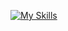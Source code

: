 [![My Skills](https://sli;;icons.dev/icons?i=ae,androidstudio,cs,discord,docker,git,github,gitlab,ps,py,raspberrypi,vscode)](https://skillicons.dev)
